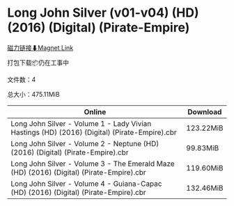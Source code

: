 # Long John Silver (v01-v04) (HD) (2016) (Digital) (Pirate-Empire)

[磁力链接⬇Magnet Link](magnet:?xt=urn:btih:ae50bc47013d457615a0ec4561f3c0a4a8c8fd79&dn=Long%20John%20Silver%20%28v01-v04%29%20%28HD%29%20%282016%29%20%28Digital%29%20%28Pirate-Empire%29)

打包下载📦仍在工事中

文件数：4

总大小：475.11MiB

Online | Download
--- | ---
Long John Silver - Volume 1 - Lady Vivian Hastings (HD) (2016) (Digital) (Pirate-Empire).cbr | 123.22MiB
Long John Silver - Volume 2 - Neptune (HD) (2016) (Digital) (Pirate-Empire).cbr | 99.83MiB
Long John Silver - Volume 3 - The Emerald Maze (HD) (2016) (Digital) (Pirate-Empire).cbr | 119.60MiB
Long John Silver - Volume 4 - Guiana-Capac (HD) (2016) (Digital) (Pirate-Empire).cbr | 132.46MiB